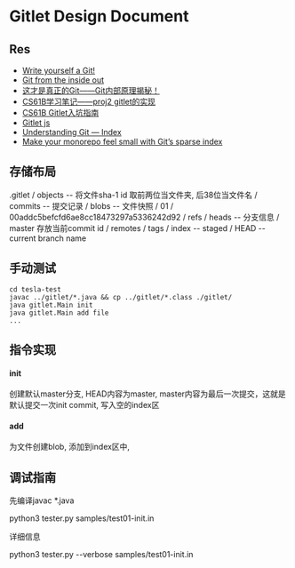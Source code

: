 # Gitlet Design Document
## Res
- [Write yourself a Git!](https://wyag.thb.lt/#org88aa70e)
- [Git from the inside out](https://codewords.recurse.com/issues/two/git-from-the-inside-out)
- [这才是真正的Git——Git内部原理揭秘！](https://zhuanlan.zhihu.com/p/96631135)
- [CS61B学习笔记——proj2 gitlet的实现](https://blog.csdn.net/weixin_43405649/article/details/124270510)
- [CS61B Gitlet入坑指南](https://zhuanlan.zhihu.com/p/533852291)
- [Gitlet js](http://gitlet.maryrosecook.com/docs/gitlet.html)
- [Understanding Git — Index](https://konrad126.medium.com/understanding-git-index-4821a0765cf)
- [Make your monorepo feel small with Git’s sparse index](https://github.blog/2021-11-10-make-your-monorepo-feel-small-with-gits-sparse-index/#:~:text=The%20Git%20index%20is%20a,to%20be%20%E2%80%9Cstaged%20changes%E2%80%9D.)

## 存储布局 
.gitlet
    / objects  -- 将文件sha-1 id 取前两位当文件夹, 后38位当文件名
        / commits -- 提交记录
        / blobs -- 文件快照
            / 01
                / 00addc5befcfd6ae8cc18473297a5336242d92
    / refs
        / heads -- 分支信息
            / master  存放当前commit id
        / remotes
        / tags
    / index -- staged
    / HEAD -- current branch name


## 手动测试
```
cd tesla-test
javac ../gitlet/*.java && cp ../gitlet/*.class ./gitlet/ 
java gitlet.Main init
java gitlet.Main add file
...
```


## 指令实现

#### init
创建默认master分支, HEAD内容为master, master内容为最后一次提交，这就是默认提交一次init commit, 写入空的index区

#### add
为文件创建blob, 添加到index区中,

## 调试指南
先编译javac *.java

python3 tester.py samples/test01-init.in

详细信息

python3 tester.py --verbose samples/test01-init.in
